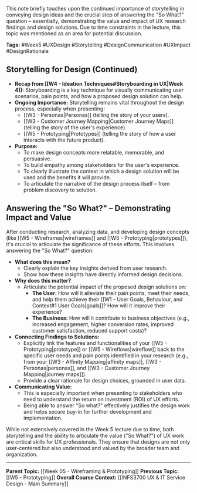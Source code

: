 This note briefly touches upon the continued importance of storytelling in conveying design ideas and the crucial step of answering the "So What?" question – essentially, demonstrating the value and impact of UX research findings and design solutions. Due to time constraints in the lecture, this topic was mentioned as an area for potential discussion.

**Tags:** #Week5 #UXDesign #Storytelling #DesignCommunication #UXImpact #DesignRationale

## Storytelling for Design (Continued)

* **Recap from [[W4 - Ideation Techniques#Storyboarding in UX|Week 4]]:** Storyboarding is a key technique for visually communicating user scenarios, pain points, and how a proposed design solution can help.
* **Ongoing Importance:** Storytelling remains vital throughout the design process, especially when presenting:
    * [[W3 - Personas|Personas]] (telling the story of your users).
    * [[W3 - Customer Journey Mapping|Customer Journey Maps]] (telling the story of the user's experience).
    * [[W5 - Prototyping|Prototypes]] (telling the story of how a user interacts with the future product).
* **Purpose:**
    * To make design concepts more relatable, memorable, and persuasive.
    * To build empathy among stakeholders for the user's experience.
    * To clearly illustrate the context in which a design solution will be used and the benefits it will provide.
    * To articulate the narrative of the design process itself – from problem discovery to solution.

## Answering the "So What?" – Demonstrating Impact and Value

After conducting research, analyzing data, and developing design concepts (like [[W5 - Wireframes|wireframes]] and [[W5 - Prototyping|prototypes]]), it's crucial to articulate the significance of these efforts. This involves answering the "So What?" question:

* **What does this mean?**
    * Clearly explain the key insights derived from user research.
    * Show how these insights have directly informed design decisions.
* **Why does this matter?**
    * Articulate the potential impact of the proposed design solutions on:
        * **The User:** How will it alleviate their pain points, meet their needs, and help them achieve their [[W1 - User Goals, Behaviour, and Context#1 User Goals|goals]]? How will it improve their experience?
        * **The Business:** How will it contribute to business objectives (e.g., increased engagement, higher conversion rates, improved customer satisfaction, reduced support costs)?
* **Connecting Findings to Solutions:**
    * Explicitly link the features and functionalities of your [[W5 - Prototyping|prototype]] or [[W5 - Wireflows|wireflow]] back to the specific user needs and pain points identified in your research (e.g., from your [[W3 - Affinity Mapping|affinity maps]], [[W3 - Personas|personas]], and [[W3 - Customer Journey Mapping|journey maps]]).
    * Provide a clear rationale for design choices, grounded in user data.
* **Communicating Value:**
    * This is especially important when presenting to stakeholders who need to understand the return on investment (ROI) of UX efforts.
    * Being able to answer "So what?" effectively justifies the design work and helps secure buy-in for further development and implementation.

While not extensively covered in the Week 5 lecture due to time, both storytelling and the ability to articulate the value ("So What?") of UX work are critical skills for UX professionals. They ensure that designs are not only user-centered but also understood and valued by the broader team and organization.

---
**Parent Topic:** [[Week 05 - Wireframing & Prototyping]]
**Previous Topic:** [[W5 - Prototyping]]
**Overall Course Context:** [[INFS3700 UX & IT Service Design - Main Summary]]